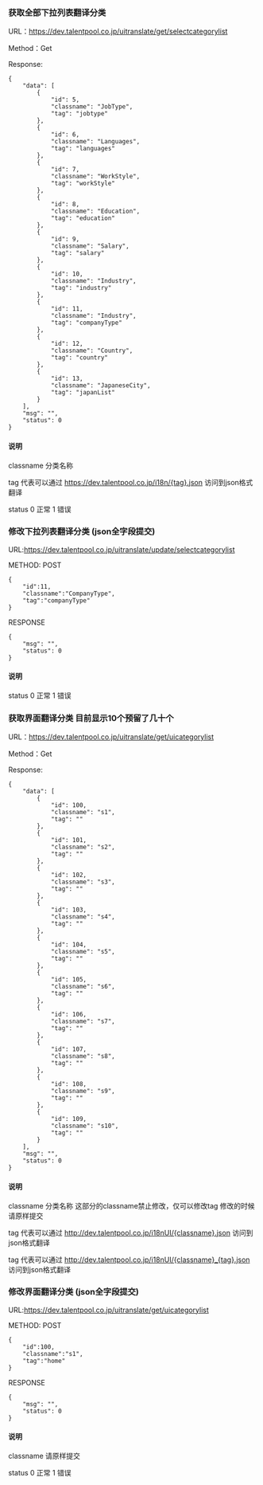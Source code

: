 ### 获取全部下拉列表翻译分类
URL：https://dev.talentpool.co.jp/uitranslate/get/selectcategorylist

Method：Get

Response:
```
{
    "data": [
        {
            "id": 5,
            "classname": "JobType",
            "tag": "jobtype"
        },
        {
            "id": 6,
            "classname": "Languages",
            "tag": "languages"
        },
        {
            "id": 7,
            "classname": "WorkStyle",
            "tag": "workStyle"
        },
        {
            "id": 8,
            "classname": "Education",
            "tag": "education"
        },
        {
            "id": 9,
            "classname": "Salary",
            "tag": "salary"
        },
        {
            "id": 10,
            "classname": "Industry",
            "tag": "industry"
        },
        {
            "id": 11,
            "classname": "Industry",
            "tag": "companyType"
        },
        {
            "id": 12,
            "classname": "Country",
            "tag": "country"
        },
        {
            "id": 13,
            "classname": "JapaneseCity",
            "tag": "japanList"
        }
    ],
    "msg": "",
    "status": 0
}
```
#### 说明
classname 分类名称

tag 代表可以通过 https://dev.talentpool.co.jp/i18n/{tag}.json 访问到json格式翻译

status 0 正常 1 错误

### 修改下拉列表翻译分类 (json全字段提交)
URL:https://dev.talentpool.co.jp/uitranslate/update/selectcategorylist

METHOD: POST

```
{
    "id":11,
    "classname":"CompanyType",
    "tag":"companyType"
}
```
RESPONSE
```
{
    "msg": "",
    "status": 0
}
```
#### 说明
status 0 正常 1 错误

### 获取界面翻译分类 目前显示10个预留了几十个
URL：https://dev.talentpool.co.jp/uitranslate/get/uicategorylist

Method：Get

Response:
```
{
    "data": [
        {
            "id": 100,
            "classname": "s1",
            "tag": ""
        },
        {
            "id": 101,
            "classname": "s2",
            "tag": ""
        },
        {
            "id": 102,
            "classname": "s3",
            "tag": ""
        },
        {
            "id": 103,
            "classname": "s4",
            "tag": ""
        },
        {
            "id": 104,
            "classname": "s5",
            "tag": ""
        },
        {
            "id": 105,
            "classname": "s6",
            "tag": ""
        },
        {
            "id": 106,
            "classname": "s7",
            "tag": ""
        },
        {
            "id": 107,
            "classname": "s8",
            "tag": ""
        },
        {
            "id": 108,
            "classname": "s9",
            "tag": ""
        },
        {
            "id": 109,
            "classname": "s10",
            "tag": ""
        }
    ],
    "msg": "",
    "status": 0
}
```
#### 说明
classname 分类名称 这部分的classname禁止修改，仅可以修改tag 修改的时候请原样提交

tag 代表可以通过 http://dev.talentpool.co.jp/i18nUI/{classname}.json 访问到json格式翻译

tag 代表可以通过 http://dev.talentpool.co.jp/i18nUI/{classname}_{tag}.json 访问到json格式翻译

### 修改界面翻译分类 (json全字段提交)
URL:https://dev.talentpool.co.jp/uitranslate/get/uicategorylist

METHOD: POST

```
{
    "id":100,
    "classname":"s1",
    "tag":"home"
}
```
RESPONSE
```
{
    "msg": "",
    "status": 0
}
```
#### 说明
classname 请原样提交

status 0 正常 1 错误
